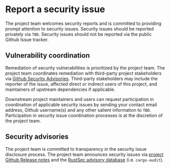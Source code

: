 # Report a security issue

The project team welcomes security reports and is committed to providing prompt attention to security issues. Security issues should be reported privately via `TBD`. Security issues should not be reported via the public Github Issue tracker.

## Vulnerability coordination

Remediation of security vulnerabilities is prioritized by the project team. The project team coordinates remediation with third-party project stakeholders via [Github Security Advisories](https://help.github.com/en/github/managing-security-vulnerabilities/about-github-security-advisories). Third-party stakeholders may include the reporter of the issue, affected direct or indirect users of this project, and maintainers of upstream dependencies if applicable.

Downstream project maintainers and users can request participation in coordination of applicable security issues by sending your contact email address, Github username(s) and any other salient information to `TBD`. Participation in security issue coordination processes is at the discretion of the project team.

## Security advisories

The project team is committed to transparency in the security issue disclosure process. The project team announces security issues via [project Github Release notes](https://github.com/recmo/kzg-ceremony-coordinator/releases) and the [RustSec advisory database](https://github.com/RustSec/advisory-db) (i.e. `cargo-audit`).

<!-- Based on https://github.com/tokio-rs/tokio/blob/tokio-1.13.0/SECURITY.md -->
